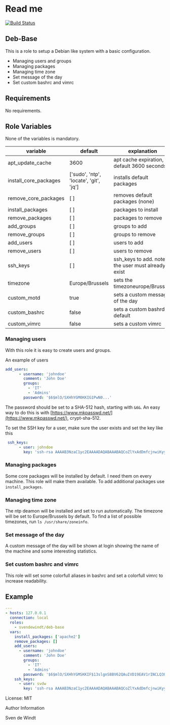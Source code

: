 # Read me

[![Build Status](https://travis-ci.org/svendewindt/ansible-role-deb-base.svg?branch=master)](https://travis-ci.org/svendewindt/ansible-role-deb-base)

## Deb-Base

This is a role to setup a Debian like system with a basic configuration.

- Managing users and groups
- Managing packages
- Managing time zone
- Set message of the day
- Set custom bashrc and vimrc

## Requirements

No requirements.

## Role Variables

None of the variables is mandatory.

| variable 			| default 				| explanation							|
| ---				| ---					| ---						 		|
| apt_update_cache		| 3600					| apt cache expiration, default 3600 seconds			|
| install_core_packages		| ['sudo', 'ntp', 'locate', 'git', 'jq']| installs default packages					|
| remove_core_packages		| [ ]					| removes default packages (none)				|
| install_packages		| [ ]					| packages to install						|
| remove_packages		| [ ]					| packages to remove						|
| add_groups			| [ ]					| groups to add							|
| remove_groups			| [ ]					| groups to remove						|
| add_users			| [ ]					| users to add							|
| remove_users			| [ ]					| users to remove						|
| ssh_keys			| [ ]					| ssh_keys to add. note: the user must already exist		|
| timezone			| Europe/Brussels			| sets the timezoneurope/Brussels				|
| custom_motd			| true					| sets a custom message of the day				|
| custom_bashrc			| false					| sets a custom bashrd, default					|
| custom_vimrc			| false					| sets a custom vimrc						|

### Managing users

With this role it is easy to create users and groups. 

An example of users

```yaml
add_users:
      - username: 'johndoe'
        comment: 'John Doe'
        groups:
          - 'IT'
          - 'Admins'
        password: '$6$mlO/SXHhYGM0KKIG1PwN0...'
```

The password should be set to a SHA-512 hash, starting with `&6&`. An easy way to do this is with [https://www.mkpasswd.net/](https://www.mkpasswd.net/), crypt-sha-512.

To set the SSH key for a user, make sure the user exists and set the key like this

```yaml
 ssh_keys:
      - user: johndoe
        key: 'ssh-rsa AAAAB3NzaC1yc2EAAAADAQABAAABAQCoZlYxAdDmfcjnwiKyyTceK2ldPsV2KzG3EEDy9o8a7f7GiKfNpM/U3ZN4eFHK8DUoHlG+GGmKjvJ207VPsUQK0obi/7snaPu19m1wcoqnluaY2jcsTSiIHBFn+aVDWKNhc+UzbjZ+zFcHKqF0NIr1HaEpz4RV0N19UeyiIeqX7RpamkQX1MBTAHbQcBFB6eHJte9iWOpmMBmNManvU0rSZYWmdQzvK8+SFfHFB/93K1Cl4MLwG6gRfqGCmwgGmUiSgzG48uBa8N+cQCJie6ikbkKPV109kGVsnufx1kF/ka5/cgaABaxsKBXVxnpojUsFI1E6jS8lM5VZW32K23rB johndoe@PC-jd'

```

### Managing packages

Some core packages will be installed by default. I need them on every machine. This role will make them available. To add additional packages use `install_packages`.

### Managing time zone

The ntp deamon will be installed and set to run automatically. The timezone will be set to Europe/Brussels by default. To find a list of possible timezones, run `ls /usr/share/zoneinfo`.

### Set message of the day

A custom message of the day will be shown at login showing the name of the machine and some interesting statistics.

### Set custom bashrc and vimrc

This role will set some colorfull aliases in bashrc and set a colorfull vimrc to increase readability.

## Example

```yaml
---
- hosts: 127.0.0.1
  connection: local
  roles:
    - svendewindt/deb-base
  vars:
    install_packages: ['apache2']
    remove_packages: []
    add_users:
      - username: 'johndoe'
        comment: 'John Doe'
        groups:
          - 'IT'
          - 'Admins'
        password: '$6$mlO/SXHhYGMSKKIF$13slgnS8BV62QAuIVD19EAV1rINCLQ3OQbil6hkPOv9D19J8sAU1xv.msIfHSpA8P3tr.Eln2I6GuRUQ1ePwN0'
    ssh_keys:
      - user: svdw
        key: 'ssh-rsa AAAAB3NzaC1yc2EAAAADAQABAAABAQCoZlYxAdDmfcjnwiKyyTceK2ldPsV2KzG3EEDy9o8a7f7GiKfNpM/U3ZN4eFHK8DUoHlG+GGmKjvJ207VPsUQK0obi/7snaPu19m1wcoqnluaY2jcsTSiIHBFn+aVDWKNhc+UzbjZ+zFcHKqF0NIr1HaEpz4RV0N19UeyiIeqX7RpamkQX1MBTAHbQcBFB6eHJte9iWOpmMBmNManvU0rSZYWmdQzvK8+SFfHFB/93K1Cl4MLwG6gRfqGCmwgGmUiSgzG48uBa8N+cQCJie6ikbkKPV109kGVsnufx1kF/ka5/cgaABaxsKBXVxnpojUsFI1E6jS8lM5VZW32K23rB johndoe@PC-JD'
```



License: MIT

Author Information

Sven de Windt
